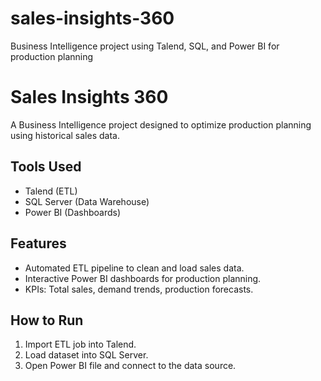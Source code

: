 # sales-insights-360
Business Intelligence project using Talend, SQL, and Power BI for production planning
# Sales Insights 360
A Business Intelligence project designed to optimize production planning using historical sales data.

## Tools Used
- Talend (ETL)
- SQL Server (Data Warehouse)
- Power BI (Dashboards)

## Features
- Automated ETL pipeline to clean and load sales data.
- Interactive Power BI dashboards for production planning.
- KPIs: Total sales, demand trends, production forecasts.

## How to Run
1. Import ETL job into Talend.
2. Load dataset into SQL Server.
3. Open Power BI file and connect to the data source.
